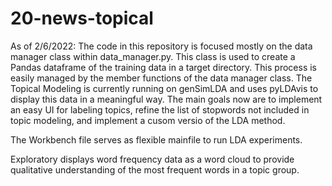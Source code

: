 # 20-news-topical
As of 2/6/2022:
The code in this repository is focused mostly on the data manager class within data_manager.py. This class is used to create a Pandas dataframe of the training data in a target directory. This process is easily managed by the member functions of the data manager class.
The Topical Modeling is currently running on genSimLDA and uses pyLDAvis to display this data in a meaningful way. 
The main goals now are to implement an easy UI for labeling topics, refine the list of stopwords not included in topic modeling, and implement a cusom versio of the LDA method. 

The Workbench file serves as flexible mainfile to run LDA experiments. 

Exploratory displays word frequency data as a word cloud to provide qualitative understanding of the most frequent words in a topic group.
